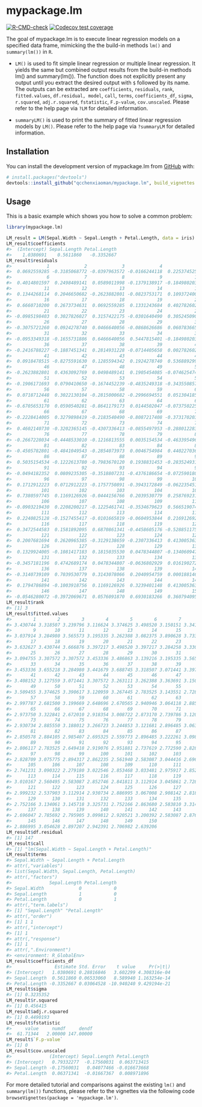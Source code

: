 
# mypackage.lm

<!-- badges: start -->
  [![R-CMD-check](https://github.com/qcchenxiaoman/mypackage.lm/actions/workflows/R-CMD-check.yaml/badge.svg)](https://github.com/qcchenxiaoman/mypackage.lm/actions/workflows/R-CMD-check.yaml)
[![Codecov test coverage](https://codecov.io/gh/qcchenxiaoman/mypackage.lm/branch/main/graph/badge.svg)](https://app.codecov.io/gh/qcchenxiaoman/mypackage.lm?branch=main)
<!-- badges: end -->

The goal of mypackage.lm is to execute linear regression models on a specified data frame, 
mimicking the the build-in methods `lm()` and  `summary(lm())` in `R`. 

- `LM()` is used to fit simple linear regression or multiple linear regression. 
It yields the same but combined output results from the build-in methods lm() and summary(lm()).
The function does not explicitly present any output until you extract the desired output with `$` followed by its name. 
The outputs can be extracted are 
`coefficients`, `residuals`, `rank`, `fitted.values`, `df.residual, model`, `call`, `terms`, 
`coefficients_df`, `sigma`, `r.squared`, `adj.r.squared`, `fstatistic`, `F.p-value`, `cov.unscaled`. 
Please refer to the help page via `?LM` for detailed information.


- `summaryLM()` is used to print the summary of fitted linear regression models by `LM()`. 
Please refer to the help page via `?summaryLM` for detailed information.


## Installation

You can install the development version of mypackage.lm from [GitHub](https://github.com/) with:

``` r
# install.packages("devtools")
devtools::install_github("qcchenxiaoman/mypackage.lm", build_vignettes = T)
```

## Usage

This is a basic example which shows you how to solve a common problem:

``` r
library(mypackage.lm)

LM_result = LM(Sepal.Width ~ Sepal.Length + Petal.Length, data = iris)
LM_result$coefficients
#>  (Intercept) Sepal.Length Petal.Length 
#>    1.0380691    0.5611860   -0.3352667
LM_result$residuals
#>             1             2             3             4             5 
#>  0.0692559285 -0.3185068772 -0.0397963572 -0.0166244118  0.2253745256 
#>             6             7             8             9            10 
#>  0.4014801597  0.2498489141  0.0589011998 -0.1379138917 -0.1849802031 
#>            11            12            13            14            15 
#>  0.1344268114  0.2046650682 -0.2623882801 -0.0823753171  0.1093724005 
#>            16            17            18            19            20 
#>  0.6660710200  0.2673734631  0.0692559285  0.1331243684  0.4027826027 
#>            21            22            23            24            25 
#> -0.0985198403  0.3027826027  0.3157422175 -0.0301640490  0.3052450907 
#>            26            27            28            29            30 
#> -0.3075721260  0.0924278740  0.0466640056 -0.0868626686  0.0607836653 
#>            31            32            33            34            35 
#> -0.0953349318 -0.1655731886  0.6466640056  0.5447815401 -0.1849802031 
#>            36            37            38            39            40 
#> -0.2416788227 -0.1887451341  0.2814931228 -0.0714405658  0.0027826027 
#>            41            42            43            44            45 
#>  0.0918478515 -0.8275591630  0.1285594342  0.1924278740  0.5368892993 
#>            46            47            48            49            50 
#> -0.2623882801  0.4363092769  0.0498489141  0.1905454085 -0.0746254744 
#>            51            52            53            54            55 
#> -0.1906171693  0.0790410650 -0.1674452239 -0.4835249318 -0.3435508579 
#>            56            57            58            59            60 
#>  0.0718712448  0.3022130104 -0.2815000682 -0.2996694551  0.0513041854 
#>            61            62            63            64            65 
#> -0.6705653170  0.0590540281 -0.8641179173  0.0144502047 -0.0737502255 
#>            66            67            68            69            70 
#> -0.2228414005  0.3279898419 -0.2183540490 -0.8087217408 -0.3731702031 
#>            71            72            73            74            75 
#>  0.4602140730 -0.3202365145 -0.4307336413 -0.0855497953 -0.2880122833 
#>            76            77            78            79            80 
#> -0.2667228034 -0.4448533010 -0.1216813555  0.0035154534 -0.4633954968 
#>            81            82            83            84            85 
#> -0.4505782801 -0.4841049543 -0.2854073973  0.0046754984  0.4402270361 
#>            86            87            88            89            90 
#>  0.5035154534 -0.1222613780 -0.7983670120  0.1938831453 -0.2835249318 
#>            91            92            93            94            95 
#> -0.0494182352  0.0809235305 -0.3518807231 -0.4376186654 -0.0725901806 
#>            96            97            98            99           100 
#>  0.1712912223  0.0712912223 -0.1757750891 -0.3943172849 -0.0622354519 
#>           101           102           103           104           105 
#>  0.7380597745  0.1169126926 -0.0444156766  0.2039530779  0.2587692319 
#>           106           107           108           109           110 
#> -0.0903219430  0.2208200217 -0.1225461741 -0.3534679623  0.5665190747 
#>           111           112           113           114           115 
#>  0.2240825128 -0.1527455417 -0.0101665819 -0.0604953844  0.2169126926 
#>           116           117           118           119           120 
#>  0.3472544583  0.1581892095  0.6870861341 -0.4458605176 -0.5288511758 
#>           121           122           123           124           125 
#>  0.2007681694  0.2620965385 -0.3129138659 -0.2307336413  0.4130053636 
#>           126           127           128           129           130 
#>  0.1329924005 -0.1081417183  0.1815035530  0.0478344807 -0.1340609478 
#>           131           132           133           134           135 
#> -0.3457181196  0.4742689174  0.0478344807 -0.0636802929  0.0161902721 
#>           136           137           138           139           140 
#> -0.3140739109  0.7039530779  0.3143078066  0.2040954759  0.0001881469 
#>           141           142           143           144           145 
#>  0.1794786894 -0.1003918756  0.1169126926  0.3239401148  0.4130053636 
#>           146           147           148           149           150 
#> -0.0546280072 -0.3972069671  0.0576091870  0.6930183266  0.3607940955
LM_result$rank
#> [1] 3
LM_result$fitted.values
#>        1        2        3        4        5        6        7        8 
#> 3.430744 3.318507 3.239796 3.116624 3.374625 3.498520 3.150151 3.341099 
#>        9       10       11       12       13       14       15       16 
#> 3.037914 3.284980 3.565573 3.195335 3.262388 3.082375 3.890628 3.733929 
#>       17       18       19       20       21       22       23       24 
#> 3.632627 3.430744 3.666876 3.397217 3.498520 3.397217 3.284258 3.330164 
#>       25       26       27       28       29       30       31       32 
#> 3.094755 3.307572 3.307572 3.453336 3.486863 3.139216 3.195335 3.565573 
#>       33       34       35       36       37       38       39       40 
#> 3.453336 3.655218 3.284980 3.441679 3.688745 3.318507 3.071441 3.397217 
#>       41       42       43       44       45       46       47       48 
#> 3.408152 3.127559 3.071441 3.307572 3.263111 3.262388 3.363691 3.150151 
#>       49       50       51       52       53       54       55       56 
#> 3.509455 3.374625 3.390617 3.120959 3.267445 2.783525 3.143551 2.728129 
#>       57       58       59       60       61       62       63       64 
#> 2.997787 2.681500 3.199669 2.648696 2.670565 2.940946 3.064118 2.885550 
#>       65       66       67       68       69       70       71       72 
#> 2.973750 3.322841 2.672010 2.918354 3.008722 2.873170 2.739786 3.120237 
#>       73       74       75       76       77       78       79       80 
#> 2.930734 2.885550 3.188012 3.266723 3.244853 3.121681 2.896485 3.063395 
#>       81       82       83       84       85       86       87       88 
#> 2.850578 2.884105 2.985407 2.695325 2.559773 2.896485 3.222261 3.098367 
#>       89       90       91       92       93       94       95       96 
#> 2.806117 2.783525 2.649418 2.919076 2.951881 2.737619 2.772590 2.828709 
#>       97       98       99      100      101      102      103      104 
#> 2.828709 3.075775 2.894317 2.862235 2.561940 2.583087 3.044416 2.696047 
#>      105      106      107      108      109      110      111      112 
#> 2.741231 3.090322 2.279180 3.022546 2.853468 3.033481 2.975917 2.852746 
#>      113      114      115      116      117      118      119      120 
#> 3.010167 2.560495 2.583087 2.852746 2.841811 3.112914 3.045861 2.728851 
#>      121      122      123      124      125      126      127      128 
#> 2.999232 2.537903 3.112914 2.930734 2.886995 3.067008 2.908142 2.818496 
#>      129      130      131      132      133      134      135      136 
#> 2.752166 3.134061 3.145718 3.325731 2.752166 2.863680 2.583810 3.314074 
#>      137      138      139      140      141      142      143      144 
#> 2.696047 2.785692 2.795905 3.099812 2.920521 3.200392 2.583087 2.876060 
#>      145      146      147      148      149      150 
#> 2.886995 3.054628 2.897207 2.942391 2.706982 2.639206
LM_result$df.residual
#> [1] 147
LM_result$call
#> [1] "lm(Sepal.Width ~ Sepal.Length + Petal.Length)"
LM_result$terms
#> Sepal.Width ~ Sepal.Length + Petal.Length
#> attr(,"variables")
#> list(Sepal.Width, Sepal.Length, Petal.Length)
#> attr(,"factors")
#>              Sepal.Length Petal.Length
#> Sepal.Width             0            0
#> Sepal.Length            1            0
#> Petal.Length            0            1
#> attr(,"term.labels")
#> [1] "Sepal.Length" "Petal.Length"
#> attr(,"order")
#> [1] 1 1
#> attr(,"intercept")
#> [1] 1
#> attr(,"response")
#> [1] 1
#> attr(,".Environment")
#> <environment: R_GlobalEnv>
LM_result$coefficients_df
#>                Estimate Std. Error    t value     Pr(>|t|)
#> (Intercept)   1.0380691 0.28816846   3.602299 4.308316e-04
#> Sepal.Length  0.5611860 0.06533060   8.589940 1.163254e-14
#> Petal.Length -0.3352667 0.03064528 -10.940240 9.429194e-21
LM_result$sigma
#> [1] 0.3235352
LM_result$r.squared
#> [1] 0.456415
LM_result$adj.r.squared
#> [1] 0.4490193
LM_result$fstatistic
#>     value     numdf     dendf 
#>  61.71344   2.00000 147.00000
LM_result$`F.p-value`
#> [1] 0
LM_result$cov.unscaled
#>              (Intercept) Sepal.Length Petal.Length
#> (Intercept)   0.79332277  -0.17560031  0.063713415
#> Sepal.Length -0.17560031   0.04077466 -0.016673668
#> Petal.Length  0.06371341  -0.01667367  0.008971896
```

For more detailed tutorial and comparisons against the existing `lm()` and `summary(lm())` functions, 
please refer to the vignettes via the following code `browseVignettes(package = 'mypackage.lm')`.
